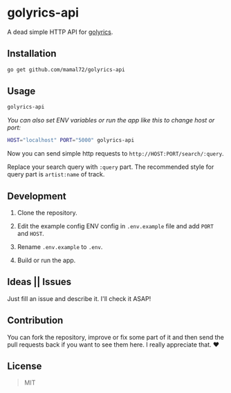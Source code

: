 # golyrics-api
A dead simple HTTP API for [golyrics](https://github.com/mamal72/golyrics).


## Installation

```bash
go get github.com/mamal72/golyrics-api
```


## Usage

```bash
golyrics-api
```

*You can also set ENV variables or run the app like this to change host or port:*
```bash
HOST="localhost" PORT="5000" golyrics-api
```

Now you can send simple http requests to `http://HOST:PORT/search/:query`.

Replace your search query with `:query` part. The recommended style for query part is `artist:name` of track.


## Development

1. Clone the repository.

1. Edit the example config ENV config in `.env.example` file and add `PORT` and `HOST`.

1. Rename `.env.example` to `.env`.

1. Build or run the app.


## Ideas || Issues
Just fill an issue and describe it. I'll check it ASAP!


## Contribution

You can fork the repository, improve or fix some part of it and then send the pull requests back if you want to see them here. I really appreciate that. :heart:


## License
> MIT